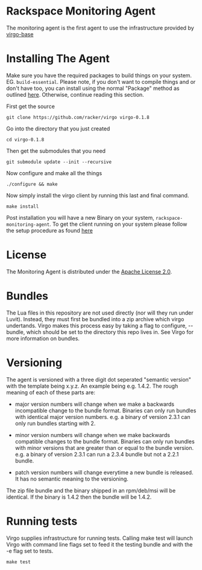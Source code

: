Rackspace Monitoring Agent
=====

The monitoring agent is the first agent to use the infrastructure provided by
[virgo-base](https://github.com/racker/virgo-base)


Installing The Agent
====================

Make sure you have the required packages to build things on your system. EG. `build-essential`. Please note, if you don't want to compile things and or don't have too, you can install using the normal "Package" method as outlined [here](http://www.rackspace.com/knowledge_center/article/install-the-cloud-monitoring-agent). Otherwise, continue reading this section.


First get the source 

    git clone https://github.com/racker/virgo virgo-0.1.8


Go into the directory that you just created 

    cd virgo-0.1.8


Then get the submodules that you need

    git submodule update --init --recursive


Now configure and make all the things

    ./configure && make 


Now simply install the virgo client by running this last and final command.

    make install

Post installation you will have a new Binary on your system, `rackspace-monitoring-agent`.  To get the client running on your system please follow the setup procedure as found [here](http://www.rackspace.com/knowledge_center/article/install-the-cloud-monitoring-agent#Setup)


License
=======

The Monitoring Agent is distributed under the [Apache License 2.0][apache].

[apache]: http://www.apache.org/licenses/LICENSE-2.0.html


Bundles
=======

The Lua files in this repository are not used directly (nor will they run under Luvit).  Instead, they must first be bundled into a zip archive which virgo undertands.  Virgo makes this process easy by taking a flag to configure, --bundle, which should be set to the directory this repo lives in.  See Virgo for more information on bundles.

Versioning
==========

The agent is versioned with a three digit dot seperated "semantic
version" with the template being x.y.z. An example being e.g. 1.4.2. The
rough meaning of each of these parts are:

- major version numbers will change when we make a backwards
  incompatible change to the bundle format. Binaries can only run
  bundles with identical major version numbers. e.g. a binary of version
  2.3.1 can only run bundles starting with 2.

- minor version numbers will change when we make backwards compatible
  changes to the bundle format. Binaries can only run bundles with minor
  versions that are greater than or equal to the bundle version. e.g. a
  binary of version 2.3.1 can run a 2.3.4 bundle but not a 2.2.1 bundle.

- patch version numbers will change everytime a new bundle is released.
  It has no semantic meaning to the versioning.

The zip file bundle and the binary shipped in an rpm/deb/msi will be
identical. If the binary is 1.4.2 then the bundle will be 1.4.2.

Running tests
=============

Virgo supplies infrastructure for running tests.  Calling make test will launch Virgo with command line flags set to feed it the testing bundle and with the -e flag set to tests.

    make test

